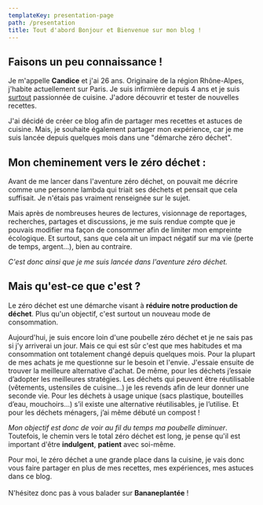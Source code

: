 ```yaml
---
templateKey: presentation-page
path: /presentation
title: Tout d'abord Bonjour et Bienvenue sur mon blog !
---
```

## Faisons un peu connaissance !

Je m'appelle **Candice** et j'ai 26 ans. Originaire de la région Rhône-Alpes, j'habite actuellement sur Paris. Je suis infirmière depuis 4 ans et je suis <u>surtout</u> passionnée de cuisine. J'adore découvrir et tester de nouvelles recettes.

J'ai décidé de créer ce blog afin de partager mes recettes et astuces de cuisine. Mais, je souhaite également partager mon expérience, car je me suis lancée depuis quelques mois dans une "démarche zéro déchet".

## Mon cheminement vers le zéro déchet :

Avant de me lancer dans l'aventure zéro déchet, on pouvait me décrire comme une personne lambda qui triait ses déchets et pensait que cela suffisait. Je n'étais pas vraiment renseignée sur le sujet.

Mais après de nombreuses heures de lectures, visionnage de reportages, recherches, partages et discussions, je me suis rendue compte que je pouvais modifier ma façon de consommer afin de limiter mon empreinte écologique. Et surtout, sans que cela ait un impact négatif sur ma vie (perte de temps, argent...), bien au contraire.

*C'est donc ainsi que je me suis lancée dans l'aventure zéro déchet.*

## Mais qu'est-ce que c'est ?

Le zéro déchet est une démarche visant à **réduire notre production de déchet**. Plus qu'un objectif, c'est surtout un nouveau mode de consommation.

Aujourd'hui, je suis encore loin d'une poubelle zéro déchet et je ne sais pas si j'y arriverai un jour. Mais ce qui est sûr c'est que mes habitudes et ma consommation ont totalement changé depuis quelques mois. Pour la plupart de mes achats je me questionne sur le besoin et l'envie. J'essaie ensuite de trouver la meilleure alternative d'achat. De même, pour les déchets j’essaie d’adopter les meilleures stratégies. Les déchets qui peuvent être réutilisable (vêtements, ustensiles de cuisine...) je les revends afin de leur donner une seconde vie. Pour les déchets à usage unique (sacs plastique, bouteilles d’eau, mouchoirs…) s’il existe une alternative réutilisables, je l’utilise. Et pour les déchets ménagers, j’ai même débuté un compost !

*Mon objectif est donc de voir au fil du temps ma poubelle diminuer*. Toutefois, le chemin vers le total zéro déchet est long, je pense qu'il est important d'être **indulgent**, **patient** avec soi-même.

Pour moi, le zéro déchet a une grande place dans la cuisine, je vais donc vous faire partager en plus de mes recettes, mes expériences, mes astuces dans ce blog. \
\
N'hésitez donc pas à vous balader sur **Bananeplantée** !